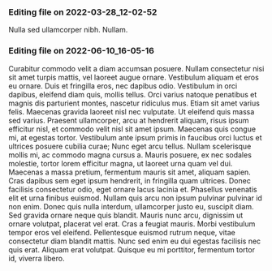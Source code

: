 

### Editing file on 2022-03-28_12-02-52

Nulla sed ullamcorper nibh. Nullam.




### Editing file on 2022-06-10_16-05-16

Curabitur commodo velit a diam accumsan posuere. Nullam consectetur nisi sit amet turpis mattis, vel laoreet augue ornare. Vestibulum aliquam et eros eu ornare. Duis et fringilla eros, nec dapibus odio. Vestibulum in orci dapibus, eleifend diam quis, mollis tellus. Orci varius natoque penatibus et magnis dis parturient montes, nascetur ridiculus mus. Etiam sit amet varius felis. Maecenas gravida laoreet nisl nec vulputate. Ut eleifend quis massa sed varius. Praesent ullamcorper, arcu at hendrerit aliquam, risus ipsum efficitur nisl, et commodo velit nisl sit amet ipsum. Maecenas quis congue mi, at egestas tortor. Vestibulum ante ipsum primis in faucibus orci luctus et ultrices posuere cubilia curae; Nunc eget arcu tellus. Nullam scelerisque mollis mi, ac commodo magna cursus a. Mauris posuere, ex nec sodales molestie, tortor lorem efficitur magna, ut laoreet urna quam vel dui. Maecenas a massa pretium, fermentum mauris sit amet, aliquam sapien.
Cras dapibus sem eget ipsum hendrerit, in fringilla quam ultrices. Donec facilisis consectetur odio, eget ornare lacus lacinia et. Phasellus venenatis elit et urna finibus euismod. Nullam quis arcu non ipsum pulvinar pulvinar id non enim. Donec quis nulla interdum, ullamcorper justo eu, suscipit diam. Sed gravida ornare neque quis blandit. Mauris nunc arcu, dignissim ut ornare volutpat, placerat vel erat. Cras a feugiat mauris. Morbi vestibulum tempor eros vel eleifend. Pellentesque euismod rutrum neque, vitae consectetur diam blandit mattis. Nunc sed enim eu dui egestas facilisis nec quis erat. Aliquam erat volutpat. Quisque eu mi porttitor, fermentum tortor id, viverra libero.


